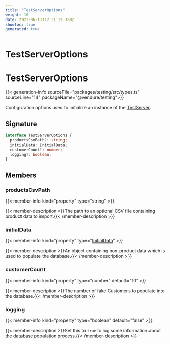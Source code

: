 ```yaml
---
title: "TestServerOptions"
weight: 10
date: 2023-06-13T12:31:12.180Z
showtoc: true
generated: true
---
```

<!-- This file was generated from the Vendure source. Do not modify. Instead, re-run the "docs:build" script -->

# TestServerOptions
<div class="symbol">


# TestServerOptions

{{< generation-info sourceFile="packages/testing/src/types.ts" sourceLine="14" packageName="@vendure/testing">}}

Configuration options used to initialize an instance of the <a href='/typescript-api/testing/test-server#testserver'>TestServer</a>.

## Signature

```TypeScript
interface TestServerOptions {
  productsCsvPath?: string;
  initialData: InitialData;
  customerCount?: number;
  logging?: boolean;
}
```
## Members

### productsCsvPath

{{< member-info kind="property" type="string"  >}}

{{< member-description >}}The path to an optional CSV file containing product data to import.{{< /member-description >}}

### initialData

{{< member-info kind="property" type="<a href='/typescript-api/import-export/initial-data#initialdata'>InitialData</a>"  >}}

{{< member-description >}}An object containing non-product data which is used to populate the database.{{< /member-description >}}

### customerCount

{{< member-info kind="property" type="number" default="10"  >}}

{{< member-description >}}The number of fake Customers to populate into the database.{{< /member-description >}}

### logging

{{< member-info kind="property" type="boolean" default="false"  >}}

{{< member-description >}}Set this to `true` to log some information about the database population process.{{< /member-description >}}


</div>
